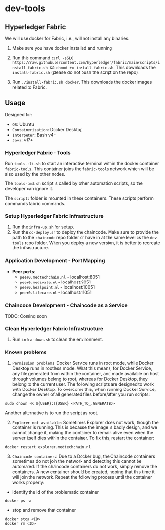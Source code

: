 # dev-tools

## Hyperledger Fabric

We will use docker for Fabric, i.e., will not install any binaries.

1. Make sure you have docker installed and running

2. Run this command 
`curl -sSLO https://raw.githubusercontent.com/hyperledger/fabric/main/scripts/install-fabric.sh && chmod +x install-fabric.sh`. This downloads the `install-fabric.sh` (please do not push the script on the repo).

3. Run `./install-fabric.sh docker`. This downloads the docker images related to Fabric.

## Usage

Designed for:
* `OS`: Ubuntu
* `Containerization`: Docker Desktop
* `Interpeter`: Bash v4+
* `Java`: v17+

### Hyperledger Fabric - Tools

Run `tools-cli.sh` to start an interactive terminal within the docker container `fabric-tools`. This container joins the `fabric-tools` network which will be also used by the other nodes. 

The `tools-cmd.sh` script is called by other automation scripts, so the developer can ignore it.

The `scripts` folder is mounted in these containers. These scripts perform commands fabric commands.

### Setup Hyperledger Fabric Infrastructure

1. Run the `infra-up.sh` for setup.
2. Run the `cc-deploy.sh` to deploy the chaincode. Make sure to provide the path to the `chaincode` repo folder or have in at the same level as the `dev-tools` repo folder. When you deploy a new version, it is better to recreate the infrastructure.

### Application Development - Port Mapping
* **Peer ports**:
    * `peer0.medtechchain.nl` - localhost:8051
    * `peer0.medivale.nl` - localhost:9051
    * `peer0.healpoint.nl` - localhost:10051
    * `peer0.lifecare.nl` - localhost:11051

### Chaincode Development - Chaincode as a Service
TODO: Coming soon

### Clean Hyperledger Fabric Infrastructure
1. Run `infra-down.sh` to clean the environment.

### Known problems

1. `Permission problems`: Docker Service runs in root mode, while Docker Desktop runs in rootless mode. What this means, for Docker Service, any file generated from within the container, and made available on host through volumes belong to root, whereas for Docker Desktop, they belong to the current user. The following scripts are designed to work with Docker Desktop. To overcome this, when running Docker Service, change the owner of all generated files before/after you run scripts:
```
sudo chown -R ${USER}:${USER} <PATH_TO_.GENERATED>
```
Another alternative is to run the script as root.

2. `Explorer not available`: Sometimes Explorer does not work, though the container is running. This is because the image is badly design, and we cannot change it, making the container to remain alive even when the server itself dies within the container. To fix this, restart the container:
```
docker restart explorer.medtechchain.nl
```

3. `Chaincode containers`: Due to a Docker bug, the Chaincode containers sometimes do not join the network and detecting this cannot be automated. If the chaincode containers do not work, simply remove the containers. A new container should be created, hoping that this time it will join the network. Repeat the following process until the container works properly:

- identify the id of the problematic container
```
docker ps -a
```
- stop and remove that container
```
docker stop <ID>
docker rm <ID>
```
